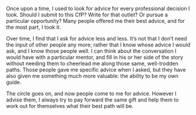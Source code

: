 

Once upon a time, I used to look for advice for every professional decision I took. Should I submit to this
CfP? Write for that outlet? Or pursue a particular opportunity? Many people offered me their best advice, and
for the most part, I took it.

Over time, I find that I ask for advice less and less. It’s not that I don’t need the input of other
people any more; rather that I know whose advice I would ask, and I know those people well. I can think about
the conversation I would have with a particular mentor, and fill in his or her side of the story without
needing them to cheerlead me along those same, well-trodden paths. Those people gave me specific advice when I
asked, but they have also given me something much more valuable: the ability to be my own guide.

The circle goes on, and now people come to me for advice. However I advise them, I always try to pay forward
the same gift and help them to work out for themselves what their best path will be.